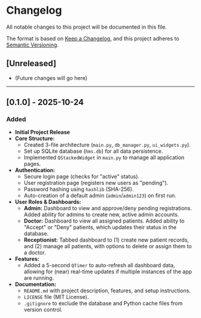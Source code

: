 # Changelog

All notable changes to this project will be documented in this file.

The format is based on [Keep a Changelog](https://keepachangelog.com/en/1.0.0/),
and this project adheres to [Semantic Versioning](https://semver.org/spec/v2.0.0.html).

## [Unreleased]
- (Future changes will go here)

---

## [0.1.0] - 2025-10-24
### Added
- **Initial Project Release**
- **Core Structure:**
    - Created 3-file architecture (`main.py`, `db_manager.py`, `ui_widgets.py`).
    - Set up SQLite database (`hms.db`) for all data persistence.
    - Implemented `QStackedWidget` in `main.py` to manage all application pages.
- **Authentication:**
    - Secure login page (checks for "active" status).
    - User registration page (registers new users as "pending").
    - Password hashing using `hashlib` (SHA-256).
    - Auto-creation of a default admin (`admin`/`admin123`) on first run.
- **User Roles & Dashboards:**
    - **Admin:** Dashboard to view and approve/deny pending registrations. Added ability for admins to create new, active admin accounts.
    - **Doctor:** Dashboard to view all assigned patients. Added ability to "Accept" or "Deny" patients, which updates their status in the database.
    - **Receptionist:** Tabbed dashboard to (1) create new patient records, and (2) manage all patients, with options to delete or assign them to a doctor.
- **Features:**
    - Added a 5-second `QTimer` to auto-refresh all dashboard data, allowing for (near) real-time updates if multiple instances of the app are running.
- **Documentation:**
    - `README.md` with project description, features, and setup instructions.
    - `LICENSE` file (MIT License).
    - `.gitignore` to exclude the database and Python cache files from version control.